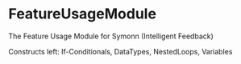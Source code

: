 # FeatureUsageModule
The Feature Usage Module for Symonn (Intelligent Feedback)

Constructs left: If-Conditionals, DataTypes, NestedLoops, Variables

